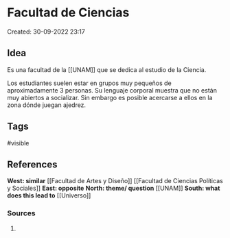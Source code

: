 # Facultad de Ciencias

Created: 30-09-2022 23:17

## <span class="pink"> **Idea** </span>
Es una facultad de la [[UNAM]] que se dedica al estudio de la Ciencia.

Los estudiantes suelen estar en grupos muy pequeños de aproximadamente 3 personas. Su lenguaje corporal muestra que no están muy abiertos a socializar. Sin embargo es posible acercarse a ellos en la zona dónde juegan ajedrez.

## <span class="orange"> **Tags**</span>
<span class="tag"> #visible</span> 

## <span class="green"> **References**</span>
<span class="blue"> **West: similar** </span>
[[Facultad de Artes y Diseño]]
[[Facultad de Ciencias Políticas y Sociales]]
<span class="blue"> **East: opposite** </span>
<span class="blue"> **North: theme/ question** </span>
[[UNAM]]
<span class="blue"> **South: what does this lead to** </span>
[[Universo]]

### <span class="purple"> **Sources**</span>
1. 